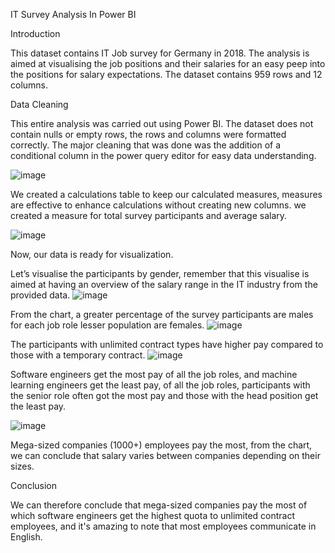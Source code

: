 
IT Survey Analysis In Power BI

Introduction

This dataset contains IT Job survey for Germany in 2018. The analysis is aimed at visualising the job positions and their salaries for an easy peep into the positions for salary expectations. The dataset contains 959 rows and 12 columns.

Data Cleaning

This entire analysis was carried out using Power BI. The dataset does not contain nulls or empty rows, the rows and columns were formatted correctly. The major cleaning that was done was the addition of a conditional column in the power query editor for easy data understanding.

![image](https://user-images.githubusercontent.com/104326012/178736604-f939b650-64bb-4595-94fe-39b1c5df041f.png)

We created a calculations table to keep our calculated measures, measures are effective to enhance calculations without creating new columns. we created a measure for total survey participants and average salary.

![image](https://user-images.githubusercontent.com/104326012/178736718-eeb8c908-4812-4930-af31-d72692e09a0e.png)

Now, our data is ready for visualization.

Let’s visualise the participants by gender, remember that this visualise is aimed at having an overview of the salary range in the IT industry from the provided data.
![image](https://user-images.githubusercontent.com/104326012/178736806-da8acc22-629a-463a-bbd7-94c041630c44.png)

From the chart, a greater percentage of the survey participants are males for each job role lesser population are females.
![image](https://user-images.githubusercontent.com/104326012/178736885-0ede91f8-3727-43a6-9050-46c9a8470298.png)

The participants with unlimited contract types have higher pay compared to those with a temporary contract.
![image](https://user-images.githubusercontent.com/104326012/178736952-2853a46f-8845-40cd-9e34-a069d17e3400.png)

Software engineers get the most pay of all the job roles, and machine learning engineers get the least pay, of all the job roles, participants with the senior role often got the most pay and those with the head position get the least pay.

![image](https://user-images.githubusercontent.com/104326012/178735763-a34f2306-7698-47bc-ba18-9a0e608258a6.png)

Mega-sized companies (1000+) employees pay the most, from the chart, we can conclude that salary varies between companies depending on their sizes.

Conclusion

We can therefore conclude that mega-sized companies pay the most of which software engineers get the highest quota to unlimited contract employees, and it's amazing to note that most employees communicate in English.




